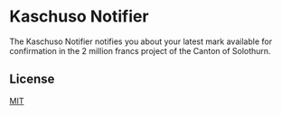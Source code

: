 # Kaschuso Notifier

The Kaschuso Notifier notifies you about your latest mark available for confirmation in the 2 million francs project of the Canton of Solothurn.

## License
[MIT](https://choosealicense.com/licenses/mit/)

